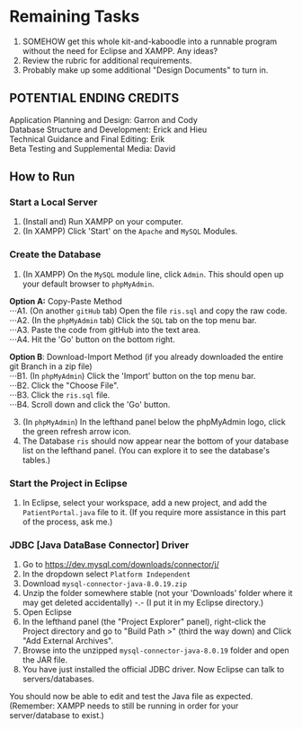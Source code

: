# Remaining Tasks
1. SOMEHOW get this whole kit-and-kaboodle into a runnable program without the need for Eclipse and XAMPP. Any ideas?
2. Review the rubric for additional requirements.
3. Probably make up some additional "Design Documents" to turn in.

## POTENTIAL ENDING CREDITS
Application Planning and Design: Garron and Cody  
Database Structure and Development: Erick and Hieu  
Technical Guidance and Final Editing: Erik  
Beta Testing and Supplemental Media: David

## How to Run

### Start a Local Server
1. (Install and) Run XAMPP on your computer.
2. (In XAMPP) Click 'Start' on the `Apache` and `MySQL` Modules.

### Create the Database
1. (In XAMPP) On the `MySQL` module line, click `Admin`. This should open up your default browser to `phpMyAdmin`.

**Option A:** Copy-Paste Method  
⋅⋅⋅A1. (On another `gitHub` tab) Open the file `ris.sql` and copy the raw code.  
⋅⋅⋅A2. (In the `phpMyAdmin` tab) Click the `SQL` tab on the top menu bar.  
⋅⋅⋅A3. Paste the code from gitHub into the text area.  
⋅⋅⋅A4. Hit the 'Go' button on the bottom right.

**Option B**: Download-Import Method (if you already downloaded the entire git Branch in a zip file)  
⋅⋅⋅B1. (In `phpMyAdmin`) Click the 'Import' button on the top menu bar.  
⋅⋅⋅B2. Click the "Choose File".  
⋅⋅⋅B3. Click the `ris.sql` file.  
⋅⋅⋅B4. Scroll down and click the 'Go' button.

3. (In `phpMyAdmin`) In the lefthand panel below the phpMyAdmin logo, click the green refresh arrow icon.
4. The Database `ris` should now appear near the bottom of your database list on the lefthand panel.
(You can explore it to see the database's tables.)

### Start the Project in Eclipse
1. In Eclipse, select your workspace, add a new project, and add the `PatientPortal.java` file to it.
(If you require more assistance in this part of the process, ask me.)

### JDBC [Java DataBase Connector] Driver
1. Go to https://dev.mysql.com/downloads/connector/j/
2. In the dropdown select `Platform Independent`
3. Download `mysql-connector-java-8.0.19.zip`
4. Unzip the folder somewhere stable (not your 'Downloads' folder where it may get deleted accidentally) -.-
(I put it in my Eclipse directory.)
5. Open Eclipse
6. In the lefthand panel (the "Project Explorer" panel), right-click the Project directory and go to "Build Path >" (third the way down) and Click "Add External Archives".
7. Browse into the unzipped `mysql-connector-java-8.0.19` folder and open the JAR file. 
8. You have just installed the official JDBC driver. Now Eclipse can talk to servers/databases.

You should now be able to edit and test the Java file as expected. 
(Remember: XAMPP needs to still be running in order for your server/database to exist.)
